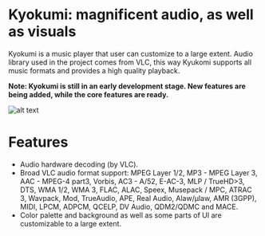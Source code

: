 # Kyokumi: magnificent audio, as well as visuals
Kyokumi is a music player that user can customize to a large extent. Audio library used in the project comes from VLC, this way Kyukomi supports all music formats and provides a high quality playback.

**Note: Kyokumi is still in an early development stage. New features are being added, while the core features are ready.**

![alt text](https://github.com/n0n3nt1ty/kyokumi/blob/stable/flac%20player%20form/window.gif?raw=true)

# Features
- Audio hardware decoding (by VLC).
- Broad VLC audio format support: MPEG Layer 1/2, MP3 - MPEG Layer 3, AAC - MPEG-4 part3, Vorbis, AC3 - A/52, E-AC-3, MLP / TrueHD>3, DTS, WMA 1/2, WMA 3, FLAC, ALAC, Speex, Musepack / MPC, ATRAC 3, Wavpack, Mod, TrueAudio, APE, Real Audio, Alaw/µlaw, AMR (3GPP), MIDI, LPCM, ADPCM, QCELP, DV Audio, QDM2/QDMC and MACE.
- Color palette and background as well as some parts of UI are customizable to a large extent.




